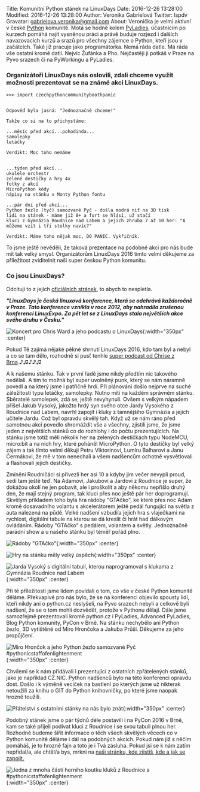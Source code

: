 Title: Komunitní Python stánek na LinuxDays
Date: 2016-12-26 13:28:00
Modified: 2016-12-26 13:28:00
Author: Veronika Gabrielová
Twitter: lspdv
Gravatar: gabrielova.veronika@gmail.com
About: Veronička je velmi aktivní v české [Python](http://python.cz/) komunitě. Motá se hodně kolem [PyLadies](http://pyladies.cz/), účastnicím po kurzech pomáhá najít vysněnou práci a právě buduje rozjezd i dalších navazovacích kurzů a srazů pro všechny zájemce o Python, kteří jsou v začátcích. Také již pracuje jako programátorka. Nemá ráda datle. Má ráda vše ostatní kromě datlí. Nejvíc Žufánka a Pho. Nejčastěji ji potkáš v Praze na Pyvo srazech či na PyWorkingu a PyLadies.

### Organizátoři LinuxDays nás oslovili, zdali chceme využít možnosti prezentovat se na známé akci LinuxDays. 

```
>>> import czechpythoncommunityboothpanic


Odpověď byla jasná: "Jednoznačně chceme!"

Takže co si na to přichystáme:

...měsíc před akcí...pohodinda...
samolepky
letáčky

Verdikt: Moc toho nemáme


...týden před akcí...
ukulele orchestr
zelené destičky a hry 4x
fotky z akcí
MicroPython kódy
nápisy na stánku v Monty Python fontu

...pár dní před akcí...
Python žezlo (tyč) samozvané Pyč - došla modrá niť na 3D tisk
lidi na stánek - máme již 8+ a furt se hlásí, už stačí
kluci z Gymnázia Roudnice nad Labem a jejich zhruba 7 až 10 her: "A můžeme vzít i tři stolky navíc?"

Verdikt: Máme toho nějak moc, DO PANIC. Vykřičník.

```


To jsme ještě nevěděli, že taková prezentace na podobné akci pro nás bude mít tak velký smysl. Organizátorům LinuxDays 2016 tímto velmi děkujeme za příležitost zviditelnit naši super českou Python komunitu.
 



### Co jsou LinuxDays? 

Odcituji to z jejich [oficiálních stránek](https://www.linuxdays.cz/), to abych to nespletla.

***"LinuxDays je česká linuxová konference, která se odehrává každoročně v Praze. Tato konference vznikla v roce 2012, aby nahradila zrušenou konferenci LinuxExpo. Za pět let se z LinuxDays stala největších akce svého druhu v Česku."***

![Koncert pro Chris Ward a jeho podcastu o LinuxDays]({filename}/images/linuxdays_img_2389.jpg){:width="350px" :center}

Pokud Tě zajímá nějaké pěkné shrnutí LinuxDays 2016, kdo tam byl a nebyl a co se tam dělo, rozhodně si pusť tenhle [super podcast od Chrise z Brna](https://soundcloud.com/chris-ward-908424795/rozhovory-na-linuxdayscz-2016-radio-beat-brno-petr-simacek).♪♫♪♪♫

A k našemu stánku. Tak v první řadě jsme nikdy předtím nic takového nedělali. A tím to možná byl super uvolněný punk, který se nám náramně povedl a na který jsme i patřičně hrdí.
Při plánování došlo nejprve na suché záležitosti typu letáčky, samolepky. Nutno míti na každém správném stánku. Sběratelé samolepek, zdá se, ještě nevyhynuli.
Ovšem s velkým nápadem přišel Jakub Vysoký, jakožto hrdý syn svého otce Jardy Vysokého z Roudnice nad Labem, navrhl zapojit i kluky z tamnějšího Gymnázia a jejich učitele Jardu.
Což byl opravdu skvělý tah. Když už se nám ráno před samotnou akcí povedlo shromáždit vše a všechny, zjistili jsme, že jsme jeden z největších stánků co do rozhlohy i do počtu prezentujících.
Na stánku jsme totiž měli několik her na zelených destičkách typu NodeMCU, micro:bit a na nich hry, které poháněl MicroPython.
O tyto destičky byl velký zájem a tak tímto velmi děkuji Petru Viktorinovi, Lumíru Balharovi a Janu Čermákovi, že mě v tom nenechali a všem nadšencům ochotně vysvětlovali a flashovali jejich destičky.

Zmínění Roudničáci si přivezli her asi 10 a kdyby jim večer nevypli proud, sedí tam ještě teď. Na Adamovi, Jakubovi a Jardovi z Roudnice je super, že dokážou okolí ne jen pobavit, ale i proškolit a aby někomu nepřišlo druhý den, že mají stejný program, tak 
kluci přes noc ještě pár her doprogramují. Skvělým příkladem toho byla hra rádoby "GTAčko", ke které přes noc Adam kromě dosavadního volantu s akcelerátorem ještě pedál fungující na světla z auta nalezená na půdě.
Velké nadšení vzbudila jejich hra s vlaječkami na rychlost, digitální tabule na kterou se dá kreslit či hrát had dálkovým ovládáním. Rádoby "GTAčko" s pedálem, volantem a světly. Jednoznačně parádní show a u našeho stánku byl téměř pořád plno.

![Rádoby "GTAčko"]({filename}/images/linuxdays_img_2194.jpg){:width="350px" :center}

![Hry na stánku měly velký úspěch]({filename}/images/linuxdays_img_2211.jpg){:width="350px" :center}

![Jarda Vysoký s digitální tabulí, kterou naprogramoval s klukama z Gymnázia Roudnice nad Labem]({filename}/images/linuxdays_img_2216.jpg){:width="350px" :center}


Při té příležitosti jsme lidem povídali o tom, co vše v české Python komunitě děláme. Překvapivé pro nás bylo, že se na konferenci objevilo spousty lidí, kteří nikdy ani o python.cz neslyšeli, na Pyvo srazech nebyli a celkově byli nadšení, že se o tom mohli dozvědět, protože v Pythonu dělají.
Dále jsme samozřejmě prezentovali kromě python.cz i PyLadies, Advanced PyLadies, Blog Python komunity, PyCon v Brně.
Na stánku nechybělo ani Python žezlo, 3D vytištěné od Miro Hrončoka a Jakuba Průši. Děkujeme za jeho propůjčení. 

![Miro Hrončok a jeho Python žezlo samozvané Pyč #pythonicstaffofenlightenment]({filename}/images/linuxdays_img_2158.jpg){:width="350px" :center}

Chvílemi se k nám přidávali i prezentující z ostatních zpřátelených stánků, jako je například CZ.NIC. Python nadšenců bylo na této konferenci opravdu dost. Došlo i k výměně veciček na bastlení po kterých jsme už nikterak netoužili za knihu o GIT do Python knihovničky, po které jsme naopak hrozně toužili.

![Přátelství s ostatními stánky na nás bylo znát]({filename}/images/linuxdays_img_2200.jpg){:width="350px" :center}

Podobný stánek jsme o pár týdnů déle postavili i na PyCon 2016 v Brně, kam se také přijeli podívat kluci z Roudnice i se svou tabuli plnou her. 
Rozhodně budeme šířit informace o těch všech skvělých věcech co v Python komunitě děláme i dál na podobných akcích. Pokud nám již s něčím pomáháš, je to hrozně fajn a toto je i Tvá zásluha.
Pokud jsi se k nám zatím nepřidal/a, ale chtěl/a bys, mrkni na [naši stránku, kde zjistíš, kde a jak se zapojit.](http://python.cz/zapojse/) 

![Jedna z mnoha částí herního koutku kluků z Roudnice a #pythonicstaffofenlightenment]({filename}/images/linuxdays_img_2292.jpg){:width="350px" :center}

